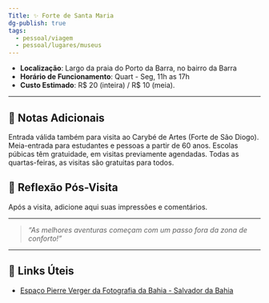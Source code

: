 ```yaml
---
Title: ✨ Forte de Santa Maria
dg-publish: true
tags:
  - pessoal/viagem
  - pessoal/lugares/museus
---
```


- **Localização**: Largo da praia do Porto da Barra, no bairro da Barra
- **Horário de Funcionamento**:  Quart - Seg,  11h as 17h 
- **Custo Estimado**: R$ 20 (inteira) / R$ 10 (meia).
---
## 📔 Notas Adicionais
Entrada válida também para visita ao Carybé de Artes (Forte de São Diogo).
Meia-entrada para estudantes e pessoas a partir de 60 anos. Escolas púbicas têm gratuidade, em visitas previamente agendadas. Todas as quartas-feiras, as visitas são gratuitas para todos.
## 🐧 Reflexão Pós-Visita
Após a visita, adicione aqui suas impressões e comentários.

---
> _“As melhores aventuras começam com um passo fora da zona de conforto!”_
---
## 🔗 Links Úteis
- [Espaço Pierre Verger da Fotografia da Bahia - Salvador da Bahia](https://www.salvadordabahia.com/experiencias/espaco-pierre-verger-da-fotografia-da-bahia/)